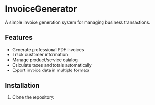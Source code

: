# InvoiceGenerator

A simple invoice generation system for managing business transactions.

## Features
- Generate professional PDF invoices
- Track customer information
- Manage product/service catalog
- Calculate taxes and totals automatically
- Export invoice data in multiple formats

## Installation

1. Clone the repository:
